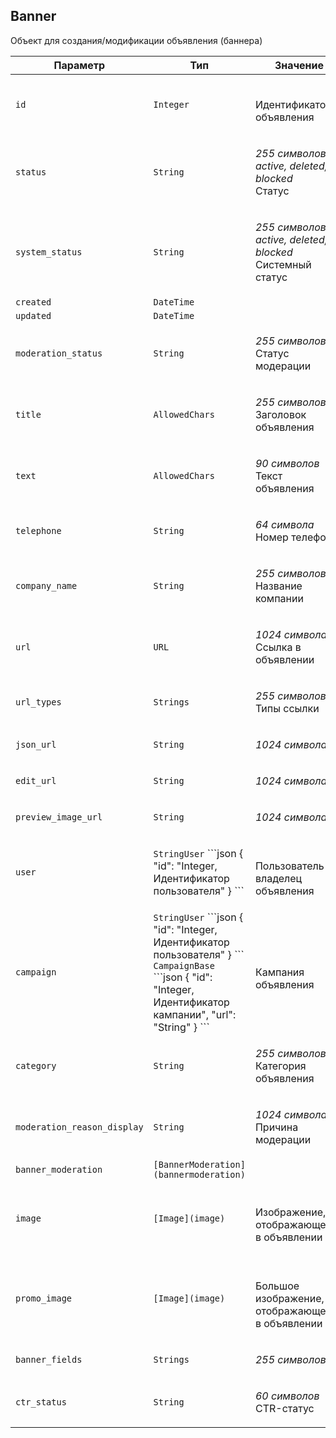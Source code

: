 
## Banner

Объект для создания/модификации объявления (баннера)

<table>
    <thead>
        <tr><th>Параметр</th><th>Тип</th><th>Значение</th></tr>
    </thead>
    <tbody>
        <tr>
            <td><code>id</code></td>
            <td><code>Integer</code></td>
            <td><p><br />Идентификатор объявления</p></td>
        </tr><tr>
            <td><code>status</code></td>
            <td><code>String</code></td>
            <td><p><em>255 символов</em> <em>active, deleted, blocked</em><br />Статус</p></td>
        </tr><tr>
            <td><code>system_status</code></td>
            <td><code>String</code></td>
            <td><p><em>255 символов</em> <em>active, deleted, blocked</em><br />Системный статус</p></td>
        </tr><tr>
            <td><code>created</code></td>
            <td><code>DateTime</code></td>
            <td></td>
        </tr><tr>
            <td><code>updated</code></td>
            <td><code>DateTime</code></td>
            <td></td>
        </tr><tr>
            <td><code>moderation_status</code></td>
            <td><code>String</code></td>
            <td><p><em>255 символов</em> <br />Статус модерации</p></td>
        </tr><tr>
            <td><code>title</code></td>
            <td><code>AllowedChars</code></td>
            <td><p><em>255 символов</em> <br />Заголовок объявления</p></td>
        </tr><tr>
            <td><code>text</code></td>
            <td><code>AllowedChars</code></td>
            <td><p><em>90 символов</em> <br />Текст объявления</p></td>
        </tr><tr>
            <td><code>telephone</code></td>
            <td><code>String</code></td>
            <td><p><em>64 символа</em> <br />Номер телефона</p></td>
        </tr><tr>
            <td><code>company_name</code></td>
            <td><code>String</code></td>
            <td><p><em>255 символов</em> <br />Название компании</p></td>
        </tr><tr>
            <td><code>url</code></td>
            <td><code>URL</code></td>
            <td><p><em>1024 символа</em> <br />Ссылка в объявлении</p></td>
        </tr><tr>
            <td><code>url_types</code></td>
            <td><code>Strings</code></td>
            <td><p><em>255 символов</em> <br />Типы ссылки</p></td>
        </tr><tr>
            <td><code>json_url</code></td>
            <td><code>String</code></td>
            <td><p><em>1024 символа</em> </p></td>
        </tr><tr>
            <td><code>edit_url</code></td>
            <td><code>String</code></td>
            <td><p><em>1024 символа</em> </p></td>
        </tr><tr>
            <td><code>preview_image_url</code></td>
            <td><code>String</code></td>
            <td><p><em>1024 символа</em> </p></td>
        </tr><tr>
            <td><code>user</code></td>
            <td><code>String</code><code>User</code>
```json
{
  "id": "Integer, Идентификатор пользователя"
}
```
</td>
            <td><p><br />Пользователь-владелец объявления</p></td>
        </tr><tr>
            <td><code>campaign</code></td>
            <td><code>String</code><code>User</code>
```json
{
  "id": "Integer, Идентификатор пользователя"
}
```
<code>CampaignBase</code>
```json
{
  "id": "Integer, Идентификатор кампании",
  "url": "String"
}
```
</td>
            <td><p><br />Кампания объявления</p></td>
        </tr><tr>
            <td><code>category</code></td>
            <td><code>String</code></td>
            <td><p><em>255 символов</em> <br />Категория объявления</p></td>
        </tr><tr>
            <td><code>moderation_reason_display</code></td>
            <td><code>String</code></td>
            <td><p><em>1024 символа</em> <br />Причина модерации</p></td>
        </tr><tr>
            <td><code>banner_moderation</code></td>
            <td><code>[BannerModeration](bannermoderation)</code></td>
            <td></td>
        </tr><tr>
            <td><code>image</code></td>
            <td><code>[Image](image)</code></td>
            <td><p><br />Изображение, отображающееся в объявлении</p></td>
        </tr><tr>
            <td><code>promo_image</code></td>
            <td><code>[Image](image)</code></td>
            <td><p><br />Большое изображение, отображающееся в объявлении</p></td>
        </tr><tr>
            <td><code>banner_fields</code></td>
            <td><code>Strings</code></td>
            <td><p><em>255 символов</em> </p></td>
        </tr><tr>
            <td><code>ctr_status</code></td>
            <td><code>String</code></td>
            <td><p><em>60 символов</em> <br />CTR-статус</p></td>
        </tr>
    </tbody>
</table>